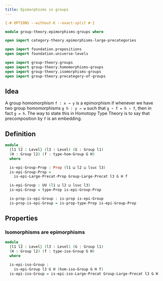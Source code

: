 ```yaml
---
title: Epimorphisms in groups
---
```


```agda
{-# OPTIONS --without-K --exact-split #-}

module group-theory.epimorphisms-groups where

open import category-theory.epimorphisms-large-precategories

open import foundation.propositions
open import foundation.universe-levels

open import group-theory.groups
open import group-theory.homomorphisms-groups
open import group-theory.isomorphisms-groups
open import group-theory.precategory-of-groups
```

## Idea

A group homomorphism `f : x → y` is a epimorphism if whenever we have two group homomorphisms `g h : y → w` such that `g ∘ f = h ∘ f`, then in fact `g = h`. The way to state this in Homotopy Type Theory is to say that precomposition by `f` is an embedding.

## Definition

```agda
module _
  {l1 l2 : Level} (l3 : Level) (G : Group l1)
  (H : Group l2) (f : type-hom-Group G H)
  where

  is-epi-Group-Prop : Prop (l1 ⊔ l2 ⊔ lsuc l3)
  is-epi-Group-Prop =
    is-epi-Large-Precat-Prop Group-Large-Precat l3 G H f

  is-epi-Group : UU (l1 ⊔ l2 ⊔ lsuc l3)
  is-epi-Group = type-Prop is-epi-Group-Prop

  is-prop-is-epi-Group : is-prop is-epi-Group
  is-prop-is-epi-Group = is-prop-type-Prop is-epi-Group-Prop
```

## Properties

### Isomorphisms are epimorphisms

```agda
module _
  {l1 l2 : Level} (l3 : Level) (G : Group l1)
  (H : Group l2) (f : type-iso-Group G H)
  where

  is-epi-iso-Group :
    is-epi-Group l3 G H (hom-iso-Group G H f)
  is-epi-iso-Group = is-epi-iso-Large-Precat Group-Large-Precat l3 G H f
```
